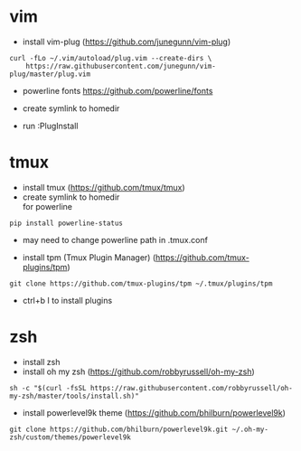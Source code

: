 vim
=====
* install vim-plug (https://github.com/junegunn/vim-plug)  
```
curl -fLo ~/.vim/autoload/plug.vim --create-dirs \
    https://raw.githubusercontent.com/junegunn/vim-plug/master/plug.vim
```
* powerline fonts https://github.com/powerline/fonts  

* create symlink to homedir  

* run :PlugInstall

tmux
=====
* install tmux (https://github.com/tmux/tmux)  
* create symlink to homedir  
for powerline  
```
pip install powerline-status
```
* may need to change powerline path in .tmux.conf  

* install tpm (Tmux Plugin Manager) (https://github.com/tmux-plugins/tpm)  
```
git clone https://github.com/tmux-plugins/tpm ~/.tmux/plugins/tpm
```

* ctrl+b I to install plugins  

zsh
=====
* install zsh
* install oh my zsh (https://github.com/robbyrussell/oh-my-zsh)  
```
sh -c "$(curl -fsSL https://raw.githubusercontent.com/robbyrussell/oh-my-zsh/master/tools/install.sh)"
```
* install powerlevel9k theme (https://github.com/bhilburn/powerlevel9k)  
```
git clone https://github.com/bhilburn/powerlevel9k.git ~/.oh-my-zsh/custom/themes/powerlevel9k
```

